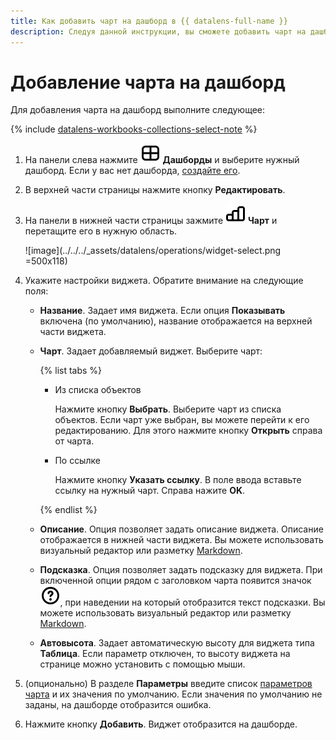 ```yaml
---
title: Как добавить чарт на дашборд в {{ datalens-full-name }}
description: Следуя данной инструкции, вы сможете добавить чарт на дашборд.
---
```


# Добавление чарта на дашборд

Для добавления чарта на дашборд выполните следующее:


{% include [datalens-workbooks-collections-select-note](../../../_includes/datalens/operations/datalens-workbooks-collections-select-note.md) %}


1. На панели слева нажмите ![image](../../../_assets/console-icons/layout-cells-large.svg) **Дашборды** и выберите нужный дашборд. Если у вас нет дашборда, [создайте его](create.md).
1. В верхней части страницы нажмите кнопку **Редактировать**.
1. На панели в нижней части страницы зажмите ![image](../../../_assets/console-icons/chart-column.svg) **Чарт** и перетащите его в нужную область.

   ![image](../../../_assets/datalens/operations/widget-select.png =500x118)

1. Укажите настройки виджета. Обратите внимание на следующие поля:

   * **Название**. Задает имя виджета. Если опция **Показывать** включена (по умолчанию), название отображается на верхней части виджета.
   * **Чарт**. Задает добавляемый виджет. Выберите чарт: 

     {% list tabs %}

     - Из списка объектов

       Нажмите кнопку **Выбрать**. Выберите чарт из списка объектов. Если чарт уже выбран, вы можете перейти к его редактированию. Для этого нажмите кнопку **Открыть** справа от чарта.

     - По ссылке

       Нажмите кнопку **Указать ссылку**. В поле ввода вставьте ссылку на нужный чарт. Справа нажите **OK**.


     {% endlist %}

   * **Описание**. Опция позволяет задать описание виджета. Описание отображается в нижней части виджета. Вы можете использовать визуальный редактор или разметку [Markdown](../../dashboard/markdown.md).
   * **Подсказка**. Опция позволяет задать подсказку для виджета. При включенной опции рядом с заголовком чарта появится значок ![image](../../../_assets/console-icons/circle-question.svg), при наведении на который отобразится текст подсказки. Вы можете использовать визуальный редактор или разметку [Markdown](../../dashboard/markdown.md).
   * **Автовысота**. Задает автоматическую высоту для виджета типа **Таблица**. Если параметр отключен, то высоту виджета на странице можно установить с помощью мыши.

1. (опционально) В разделе **Параметры** введите список [параметров чарта](../../dashboard/dashboard_parameters.md#params-chart) и их значения по умолчанию. Если значения по умолчанию не заданы, на дашборде отобразится ошибка.
1. Нажмите кнопку **Добавить**. Виджет отобразится на дашборде.
